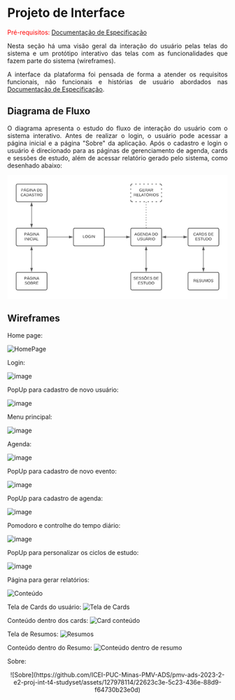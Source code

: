 
# Projeto de Interface

<span style="color:red">Pré-requisitos: <a href="2-Especificação do Projeto.md"> Documentação de Especificação</a></span>
<div align="justify">
 
Nesta seção há uma visão geral da interação do usuário pelas telas do sistema e um protótipo interativo das telas com as funcionalidades que fazem parte do sistema (wireframes).

A interface da plataforma foi pensada de forma a atender os requisitos funcionais, não funcionais e histórias de usuário abordados nas <a href="2-Especificação do Projeto.md"> Documentação de Especificação</a>.

</div>

## Diagrama de Fluxo

<div align="justify">
 
O diagrama apresenta o estudo do fluxo de interação do usuário com o sistema interativo. Antes de realizar o login, o usuário pode acessar a página inicial e a página "Sobre" da aplicação. Após o cadastro e login o usuário é direcionado para as páginas de gerenciamento de agenda, cards e sessões de estudo, além de acessar relatório gerado pelo sistema, como desenhado abaixo:

</div>

<div align="center">
<img width="600" src="img/diagrama_Fluxo.png">
</div>

## Wireframes


Home page:


 
![HomePage](https://github.com/ICEI-PUC-Minas-PMV-ADS/pmv-ads-2023-2-e2-proj-int-t4-studyset/assets/19398297/7dd85f1a-0d39-4f23-b1c6-d388ea2efa7b)




Login:
 
![image](https://github.com/ICEI-PUC-Minas-PMV-ADS/pmv-ads-2023-2-e2-proj-int-t4-studyset/assets/19398297/0e8b5668-b947-474b-a609-68af27124cbf)




PopUp para cadastro de novo usuário:
 
![image](https://github.com/ICEI-PUC-Minas-PMV-ADS/pmv-ads-2023-2-e2-proj-int-t4-studyset/assets/19398297/9b9d6371-0e8d-42a0-a38c-ac5be4287e89)



Menu principal:

![image](https://github.com/ICEI-PUC-Minas-PMV-ADS/pmv-ads-2023-2-e2-proj-int-t4-studyset/assets/19398297/6400aa26-b1cb-4779-b725-09ea4a5d0d18)


Agenda:

![image](https://github.com/ICEI-PUC-Minas-PMV-ADS/pmv-ads-2023-2-e2-proj-int-t4-studyset/assets/19398297/c702f50a-9361-42e2-8647-963d4e3a5f24)

PopUp para cadastro de novo evento:

![image](https://github.com/ICEI-PUC-Minas-PMV-ADS/pmv-ads-2023-2-e2-proj-int-t4-studyset/assets/19398297/12fd347f-e889-46c6-bf45-03c2945d8fe2)

PopUp para cadastro de agenda:

![image](https://github.com/ICEI-PUC-Minas-PMV-ADS/pmv-ads-2023-2-e2-proj-int-t4-studyset/assets/19398297/8b42dff2-d217-4f1f-a421-7c517ba5ad21)


Pomodoro e controlhe do tempo diário:

![image](https://github.com/ICEI-PUC-Minas-PMV-ADS/pmv-ads-2023-2-e2-proj-int-t4-studyset/assets/19398297/d8607fec-44cc-4811-be7b-3c7cbedd863f)


PopUp para personalizar os ciclos de estudo:

![image](https://github.com/ICEI-PUC-Minas-PMV-ADS/pmv-ads-2023-2-e2-proj-int-t4-studyset/assets/19398297/8563dd53-ffcf-4a1a-a488-f8dbc5416061)

Página para gerar relatórios:

![Conteúdo](https://github.com/ICEI-PUC-Minas-PMV-ADS/pmv-ads-2023-2-e2-proj-int-t4-studyset/assets/19398297/2e6a303a-bf43-4d61-b12e-24049bc2111e)

Tela de Cards do usuário:
![Tela de Cards](https://github.com/ICEI-PUC-Minas-PMV-ADS/pmv-ads-2023-2-e2-proj-int-t4-studyset/assets/127978114/ce3a3632-ff97-43e4-b459-57cab56ccdf6)

Conteúdo dentro dos cards:
![Card conteúdo](https://github.com/ICEI-PUC-Minas-PMV-ADS/pmv-ads-2023-2-e2-proj-int-t4-studyset/assets/127978114/6b718a0a-b5bb-4f37-ac83-31de1e61332f)

Tela de Resumos:
![Resumos](https://github.com/ICEI-PUC-Minas-PMV-ADS/pmv-ads-2023-2-e2-proj-int-t4-studyset/assets/127978114/733de206-22c3-44cc-b1df-d6b5555b68b1)

Conteúdo dentro do Resumo:
![Conteúdo dentro de resumo](https://github.com/ICEI-PUC-Minas-PMV-ADS/pmv-ads-2023-2-e2-proj-int-t4-studyset/assets/127978114/e387a4da-a737-4054-a659-75d1f2a12aea)

Sobre:
<div align="center">
![Sobre](https://github.com/ICEI-PUC-Minas-PMV-ADS/pmv-ads-2023-2-e2-proj-int-t4-studyset/assets/127978114/22623c3e-5c23-436e-88d9-f64730b23e0d)
</div>

